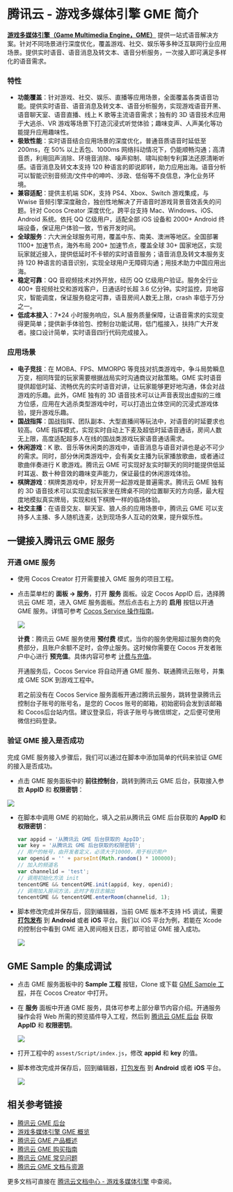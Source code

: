 # 腾讯云 - 游戏多媒体引擎 GME 简介

[**游戏多媒体引擎（Game Multimedia Engine，GME）**](https://cloud.tencent.com/product/gme) 提供一站式语音解决方案。针对不同场景进行深度优化，覆盖游戏、社交、娱乐等多种泛互联网行业应用场景。提供实时语音、语音消息及转文本、语音分析服务，一次接入即可满足多样化的语音需求。

### 特性

- **功能覆盖**：针对游戏、社交、娱乐、直播等应用场景，全面覆盖各类语音功能。提供实时语音、语音消息及转文本、语音分析服务，实现游戏语音开黑、语音聊天室、语音直播、线上 K 歌等主流语音需求；独有的 3D 语音技术应用于大逃杀、VR 游戏等场景下打造沉浸式听觉体验；趣味变声、人声美化等功能提升应用趣味性。
- **极致性能**：实时语音结合应用场景的深度优化，普通音质语音时延低至 200ms，在 50% 以上丢包、1000ms 网络抖动情况下，仍能顺畅沟通；高清音质，利用回声消除、环境音消除、噪声抑制、啸叫抑制专利算法还原清晰听感。语音消息及转文本支持 120 种语言的即说即转，助力应用出海。语音分析可以智能识别音频流/文件中的呻吟、涉政、低俗等不良信息，净化业务环境。
- **兼容适配**：提供主机端 SDK，支持 PS4、Xbox、Switch 游戏集成，与 Wwise 音频引擎深度融合，独创性地解决了开语音时游戏背景音效丢失的问题。针对 Cocos Creator 深度优化，跨平台支持 Mac、Windows、iOS、Android 系统。依托 QQ 亿级用户，适配全部 iOS 设备和 2000+ Android 终端设备，保证用户体验一致，节省开发时间。
- **全球服务**：六大洲全球服务可用，覆盖中东、南美、澳洲等地区。全国部署 1100+ 加速节点，海外布局 200+ 加速节点，覆盖全球 30+ 国家地区，实现玩家就近接入，提供低延时不卡顿的实时语音服务；语音消息及转文本服务支持 120 种语言的语音识别，实现全球用户无障碍沟通；用技术助力中国应用出海。
- **稳定可靠**：QQ 音视频技术对外开放，经历 QQ 亿级用户验证。服务全行业 400+ 音视频社交和游戏客户，日通话时长超 3.6 亿分钟。实时监控，异地容灾，智能调度，保证服务稳定可靠，语音房间人数无上限，crash 率低于万分之一。
- **低成本接入**：7*24 小时服务响应，SLA 服务质量保障，让语音需求的实现变得更简单；提供新手体验包、控制台功能试用，低门槛接入，扶持广大开发者。接口设计简单，实时语音四行代码完成接入。

### 应用场景

- **电子竞技**：在 MOBA、FPS、MMORPG 等竞技对抗类游戏中，争斗局势瞬息万变，相同阵营的玩家需要根据战局实时沟通商议对敌策略。GME 实时语音提供超低时延、流畅优先的实时语音对讲，让玩家能够更好地沟通，体会对战游戏的乐趣。此外，GME 独有的 3D 语音技术可以让声音表现出虚拟的三维方位感，应用在大逃杀类型游戏中时，可以打造出立体空间的沉浸式游戏体验，提升游戏乐趣。
- **国战指挥**：国战指挥、团队副本、大型直播间等玩法中，对语音的时延要求也较高。GME 指挥模式，实现实时自动上下麦及超低时延语音通话，房间人数无上限，高度适配超多人在线的国战类游戏玩家语音通话需求。
- **休闲游戏**：K 歌、音乐等休闲类的游戏中，语音消息与语音对讲也是必不可少的需求。同时，部分休闲类游戏中，会有美女主播为玩家播放歌曲，或者通过歌曲伴奏进行 K 歌游戏。腾讯云 GME 可实现好友实时聊天的同时能提供低延时耳返、数十种音效的趣味变声能力，保证最佳的休闲游戏体验。
- **棋牌游戏**：棋牌类游戏中，好友开房一起游戏是普遍需求。腾讯云 GME 独有的 3D 语音技术可以实现虚拟玩家坐在牌桌不同的位置聊天的方向感，最大程度地模拟真实牌局，实现和线下棋牌一样的临场体验。
- **社交主播**：在语音交友、聊天室、狼人杀的应用场景中，腾讯云 GME 可以支持多人主播、多人随机连麦，达到现场多人互动的效果，提升娱乐性。

## 一键接入腾讯云 GME 服务

### 开通 GME 服务

- 使用 Cocos Creator 打开需要接入 GME 服务的项目工程。

- 点击菜单栏的 **面板 -> 服务**，打开 **服务** 面板。设定 Cocos AppID 后，选择腾讯云 GME 项，进入 GME 服务面板。然后点击右上方的 **启用** 按钮以开通 GME 服务。详情可参考 [Cocos Service 操作指南](user-guide.md)。

	![](gme/gme-provisioning.jpg)

	**计费**：腾讯云 GME 服务使用 **预付费** 模式，当你的服务使用超过服务商的免费部分，且账户余额不足时，会停止服务。这时候你需要在 Cocos 开发者账户中心进行 **预充值**。具体内容可参考 [计费与充值](billing-and-charge.md)。

	开通服务后，Cocos Service 将自动开通 GME 服务、联通腾讯云账号，并集成 GME SDK 到游戏工程中。
    
	若之前没有在 Cocos Service 服务面板开通过腾讯云服务，跳转登录腾讯云控制台子账号的账号名，是您的 Cocos 账号的邮箱，初始密码会发到该邮箱和 Cocos后台站内信。建议登录后，将该子账号与微信绑定，之后便可使用微信扫码登录。

### 验证 GME 接入是否成功

完成 GME 服务接入步骤后，我们可以通过在脚本中添加简单的代码来验证 GME 的接入是否成功。

-  点击 GME 服务面板中的 **前往控制台**，跳转到腾讯云 GME 后台，获取接入参数 **AppID** 和 **权限密钥**：

  ![](gme/gme-param.jpg)
    
-  在脚本中调用 GME 的初始化，填入之前从腾讯云 GME 后台获取的 **AppID** 和 **权限密钥**：

	```js
	var appid = '从腾讯云 GME 后台获取的 AppID';
	var key = '从腾讯云 GME 后台获取的权限密钥';
	// 用户的帐号，由开发者定义，必须大于10000，用于标识用户
	var openid = '' + parseInt(Math.random() * 100000); 
	// 加入的频道名
	var channelid = 'test';
	// 调用初始化方法 init
	tencentGME && tencentGME.init(appid, key, openid);
	// 调用加入房间方法，此时才有日志输出
	tencentGME && tencentGME.enterRoom(channelid, 1);
	```

- 脚本修改完成并保存后，回到编辑器，当前 GME 版本不支持 H5 调试，需要 [**打包发布**](../publish/publish-native.md) 到 **Android** 或者 **iOS** 平台。我们以 iOS 平台为例，若能在 Xcode 的控制台中看到 GME 进入房间相关日志，即可验证 GME 接入成功。

  ![](gme/gme-debugging.jpg)
    
## GME Sample 的集成调试

- 点击 GME 服务面板中的 **Sample 工程** 按钮，Clone 或下载 [GME Sample 工程](https://github.com/CocosService/gmeDemo)，并在 Cocos Creator 中打开。

- 在 **服务** 面板中开通 GME 服务，具体可参考上部分章节内容介绍。开通服务操作会将 Web 所需的预览插件导入工程，然后到 [腾讯云 GME 后台](https://console.cloud.tencent.com/gamegme) 获取 **AppID** 和 **权限密钥**。

  ![](gme/gme-param.jpg)

- 打开工程中的 `assest/Script/index.js`，修改 **appid** 和 **key** 的值。
- 脚本修改完成并保存后，回到编辑器，[打包发布](../publish/publish-native.md) 到 **Android** 或者 **iOS** 平台。

  ![](gme/gme-sample.jpg)

## 相关参考链接

- [腾讯云 GME 后台](https://console.cloud.tencent.com/gamegme)
- [游戏多媒体引擎 GME 概览](https://cloud.tencent.com/document/product/607)
- [腾讯云 GME 产品概述](https://cloud.tencent.com/document/product/607/10835)
- [腾讯云 GME 购买指南](https://cloud.tencent.com/document/product/607/38500)
- [腾讯云 GME 常见问题](https://cloud.tencent.com/document/product/607/17447)
- [腾讯云 GME 文档与资源](https://cloud.tencent.com/product/gme/developer)

更多文档可直接在 [腾讯云文档中心 - 游戏多媒体引擎](https://cloud.tencent.com/document/product/607) 中查阅。



